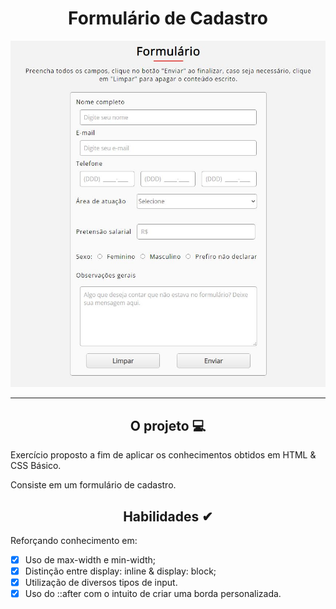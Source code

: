 <div align="center"><h1>Formulário de Cadastro</h1>

![layout-project](https://github.com/MariliaMSiqueira/Udemy-Desenvolvimento-WEB/blob/main/CSS/Formularios/Sign-Up/assets/img/layout-project-form.JPG)


</div>


---

<div align="center"><h2>O projeto 💻</h2></div>

Exercício proposto a fim de aplicar os conhecimentos obtidos em  HTML & CSS Básico. <br>

Consiste em um formulário de cadastro. <br>


<div align="center"><h2>Habilidades ✔</h2></div>

Reforçando conhecimento em:

 - [x] Uso de max-width e min-width;
 - [x] Distinção entre display: inline & display: block;
 - [x] Utilização de diversos tipos de input.
 - [x] Uso do ::after com o intuito de criar uma borda personalizada.